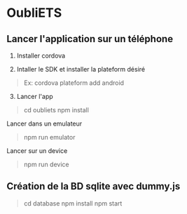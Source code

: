 # OubliETS

## Lancer l'application sur un téléphone
1) Installer cordova

2) Intaller le SDK et installer la plateform désiré
> Ex: cordova plateform add android

3) Lancer l'app
> cd oubliets
> npm install

Lancer dans un emulateur
> npm run emulator

Lancer sur un device
> npm run device


## Création de la BD sqlite avec dummy.js
> cd database
> npm install
> npm start
